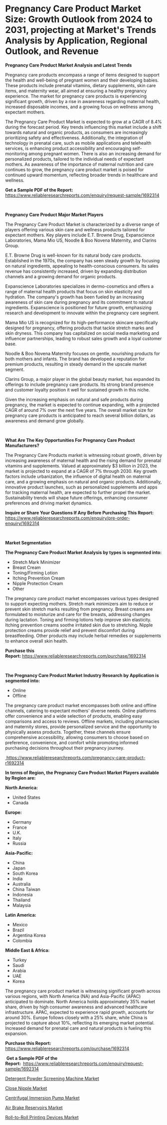 <p><h1>Pregnancy Care Product Market Size: Growth Outlook from 2024 to 2031, projecting at Market's Trends Analysis by Application, Regional Outlook, and Revenue</h1></p><p><strong>Pregnancy Care Product Market Analysis and Latest Trends</strong></p>
<p><p>Pregnancy care products encompass a range of items designed to support the health and well-being of pregnant women and their developing babies. These products include prenatal vitamins, dietary supplements, skin care items, and maternity wear, all aimed at ensuring a healthy pregnancy experience. The market for pregnancy care products is experiencing significant growth, driven by a rise in awareness regarding maternal health, increased disposable incomes, and a growing focus on wellness among expectant mothers.</p><p>The Pregnancy Care Product Market is expected to grow at a CAGR of 8.4% during the forecast period. Key trends influencing this market include a shift towards natural and organic products, as consumers are increasingly prioritizing safety and effectiveness. Additionally, the integration of technology in prenatal care, such as mobile applications and telehealth services, is enhancing product accessibility and encouraging self-monitoring among pregnant women. There is also an increasing demand for personalized products, tailored to the individual needs of expectant mothers. As awareness of the importance of maternal nutrition and care continues to grow, the pregnancy care product market is poised for continued upward momentum, reflecting broader trends in healthcare and wellness.</p></p>
<p><strong>Get a Sample PDF of the Report:&nbsp;</strong> <a href="https://www.reliableresearchreports.com/enquiry/request-sample/1692314?utm_campaign=34&utm_medium=2&utm_source=Github&utm_content=ia&utm_term=19102024&utm_id=pregnancy-care-product">https://www.reliableresearchreports.com/enquiry/request-sample/1692314</a></p>
<p>&nbsp;</p>
<p><strong>Pregnancy Care Product Major Market Players</strong></p>
<p><p>The Pregnancy Care Product Market is characterized by a diverse range of players offering various skin care and wellness products tailored for expectant mothers. Key players include E.T. Browne Drug, Expanscience Laboratories, Mama Mio US, Noodle & Boo Novena Maternity, and Clarins Group.</p><p>E.T. Browne Drug is well-known for its natural body care products. Established in the 1970s, the company has seen steady growth by focusing on natural ingredients, appealing to health-conscious consumers. Its sales revenue has consistently increased, driven by expanding distribution channels and a growing demand for organic products.</p><p>Expanscience Laboratories specializes in dermo-cosmetics and offers a range of maternal health products that focus on skin elasticity and hydration. The company's growth has been fueled by an increasing awareness of skin care during pregnancy and its commitment to natural ingredients. Expanscience is positioned for future growth, emphasizing research and development to innovate within the pregnancy care segment.</p><p>Mama Mio US is recognized for its high-performance skincare specifically designed for pregnancy, offering products that tackle stretch marks and skin dryness. This company has capitalized on social media marketing and influencer partnerships, leading to robust sales growth and a loyal customer base.</p><p>Noodle & Boo Novena Maternity focuses on gentle, nourishing products for both mothers and infants. The brand has developed a reputation for premium products, resulting in steady demand in the upscale market segment.</p><p>Clarins Group, a major player in the global beauty market, has expanded its offerings to include pregnancy care products. Its strong brand presence and customer loyalty position it well for sustained growth in this niche.</p><p>Given the increasing emphasis on natural and safe products during pregnancy, the market is expected to continue expanding, with a projected CAGR of around 7% over the next five years. The overall market size for pregnancy care products is anticipated to reach several billion dollars, as awareness and demand grow globally.</p></p>
<p>&nbsp;</p>
<p><strong>What Are The Key Opportunities For Pregnancy Care Product Manufacturers?</strong></p>
<p><p>The Pregnancy Care Products market is witnessing robust growth, driven by increasing awareness of maternal health and the rising demand for prenatal vitamins and supplements. Valued at approximately $3 billion in 2023, the market is projected to expand at a CAGR of 7% through 2030. Key growth factors include urbanization, the influence of digital health on maternal care, and a growing emphasis on natural and organic products. Additionally, innovative product launches, such as personalized supplements and apps for tracking maternal health, are expected to further propel the market. Sustainability trends will shape future offerings, enhancing consumer preferences and driving market dynamics.</p></p>
<p><strong>Inquire or Share Your Questions If Any Before Purchasing This Report:</strong> <a href="https://www.reliableresearchreports.com/enquiry/pre-order-enquiry/1692314?utm_campaign=34&utm_medium=2&utm_source=Github&utm_content=ia&utm_term=19102024&utm_id=pregnancy-care-product">https://www.reliableresearchreports.com/enquiry/pre-order-enquiry/1692314</a></p>
<p>&nbsp;</p>
<p><strong>Market Segmentation</strong></p>
<p><strong>The Pregnancy Care Product Market Analysis by types is segmented into:</strong></p>
<p><ul><li>Stretch Mark Minimizer</li><li>Breast Cream</li><li>Toning/Firming Lotion</li><li>Itching Prevention Cream</li><li>Nipple Protection Cream</li><li>Other</li></ul></p>
<p><p>The pregnancy care product market encompasses various types designed to support expecting mothers. Stretch mark minimizers aim to reduce or prevent skin stretch marks resulting from pregnancy. Breast creams are formulated to moisturize and care for the breasts, addressing changes during lactation. Toning and firming lotions help improve skin elasticity. Itching prevention creams soothe irritated skin due to stretching. Nipple protection creams provide relief and prevent discomfort during breastfeeding. Other products may include herbal remedies or supplements to enhance overall skin health.</p></p>
<p><strong>Purchase this Report:&nbsp;</strong><a href="https://www.reliableresearchreports.com/purchase/1692314?utm_campaign=34&utm_medium=2&utm_source=Github&utm_content=ia&utm_term=19102024&utm_id=pregnancy-care-product">https://www.reliableresearchreports.com/purchase/1692314</a></p>
<p>&nbsp;</p>
<p><strong>The Pregnancy Care Product Market Industry Research by Application is segmented into:</strong></p>
<p><ul><li>Online</li><li>Offline</li></ul></p>
<p><p>The pregnancy care product market encompasses both online and offline channels, catering to expectant mothers' diverse needs. Online platforms offer convenience and a wide selection of products, enabling easy comparisons and access to reviews. Offline markets, including pharmacies and maternity stores, provide personalized service and the opportunity to physically assess products. Together, these channels ensure comprehensive accessibility, allowing consumers to choose based on preference, convenience, and comfort while promoting informed purchasing decisions throughout their pregnancy journey.</p></p>
<p><a href="https://www.reliableresearchreports.com/pregnancy-care-product-r1692314?utm_campaign=34&utm_medium=2&utm_source=Github&utm_content=ia&utm_term=19102024&utm_id=pregnancy-care-product">&nbsp;https://www.reliableresearchreports.com/pregnancy-care-product-r1692314</a></p>
<p><strong>In terms of Region, the Pregnancy Care Product Market Players available by Region are:</strong></p>
<p>
    <p> <strong> North America: </strong>
        <ul>
            <li>United States</li>
            <li>Canada</li>
        </ul>
        </p> 
    <p> <strong> Europe: </strong>
        <ul>
            <li>Germany</li>
            <li>France</li>
            <li>U.K.</li>
            <li>Italy</li>
            <li>Russia</li>
        </ul>
        </p> 
    <p> <strong> Asia-Pacific: </strong>
        <ul>
            <li>China</li>
            <li>Japan</li>
            <li>South Korea</li>
            <li>India</li>
            <li>Australia</li>
            <li>China Taiwan</li>
            <li>Indonesia</li>
            <li>Thailand</li>
            <li>Malaysia</li>
        </ul>
        </p> 
    <p> <strong> Latin America: </strong>
        <ul>
            <li>Mexico</li>
            <li>Brazil</li>
            <li>Argentina Korea</li>
            <li>Colombia</li>
        </ul>
        </p> 
    <p> <strong> Middle East & Africa: </strong>
        <ul>
            <li>Turkey</li>
            <li>Saudi</li>
            <li>Arabia</li>
            <li>UAE</li>
            <li>Korea</li>
        </ul>
    </p>
    </p>
<p><p>The pregnancy care product market is witnessing significant growth across various regions, with North America (NA) and Asia-Pacific (APAC) anticipated to dominate. North America holds approximately 35% market share, driven by high consumer awareness and advanced healthcare infrastructure. APAC, expected to experience rapid growth, accounts for around 30%. Europe follows closely with a 25% share, while China is projected to capture about 10%, reflecting its emerging market potential. Increased demand for prenatal care and natural products is fueling this expansion.</p></p>
<p><strong>Purchase this Report: </strong><a href="https://www.reliableresearchreports.com/purchase/1692314?utm_campaign=34&utm_medium=2&utm_source=Github&utm_content=ia&utm_term=19102024&utm_id=pregnancy-care-product">https://www.reliableresearchreports.com/purchase/1692314</a></p>
<p>&nbsp;<strong>Get a Sample PDF of the Report:&nbsp;&nbsp;</strong><a href="https://www.reliableresearchreports.com/enquiry/request-sample/1692314?utm_campaign=34&utm_medium=2&utm_source=Github&utm_content=ia&utm_term=19102024&utm_id=pregnancy-care-product">https://www.reliableresearchreports.com/enquiry/request-sample/1692314</a></p>
<p><strong></strong></p>
<p><p><a href="https://www.linkedin.com/pulse/global-detergent-powder-screening-machine-market-focus-application-d8ywc?utm_campaign=34&utm_medium=2&utm_source=Github&utm_content=ia&utm_term=19102024&utm_id=pregnancy-care-product">Detergent Powder Screening Machine Market</a></p><p><a href="https://issuu.com/reportprime-2/docs/close-nipple-market-size-2030.pptx_7b8e52e079a1ad?utm_campaign=34&utm_medium=2&utm_source=Github&utm_content=ia&utm_term=19102024&utm_id=pregnancy-care-product">Close Nipple Market</a></p><p><a href="https://issuu.com/reportprime-2/docs/centrifugal-immersion-pump-market-s_3e765e704a75d7?utm_campaign=34&utm_medium=2&utm_source=Github&utm_content=ia&utm_term=19102024&utm_id=pregnancy-care-product">Centrifugal Immersion Pump Market</a></p><p><a href="https://www.linkedin.com/pulse/global-air-brake-reservoirs-market-focus-product-type-l3zpc?utm_campaign=34&utm_medium=2&utm_source=Github&utm_content=ia&utm_term=19102024&utm_id=pregnancy-care-product">Air Brake Reservoirs Market</a></p><p><a href="https://github.com/kaufmannDavid16/Market-Research-Report-List-1/blob/main/roll-to-roll-printing-devices-market.md?utm_campaign=34&utm_medium=2&utm_source=Github&utm_content=ia&utm_term=19102024&utm_id=pregnancy-care-product">Roll-to-Roll Printing Devices Market</a></p></p>